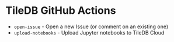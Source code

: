 # TileDB GitHub Actions

* `open-issue` - Open a new Issue (or comment on an existing one)
* `upload-notebooks` - Upload Jupyter notebooks to TileDB Cloud

